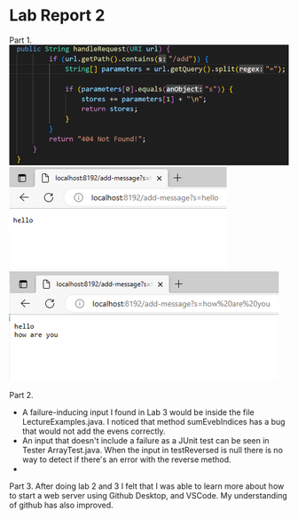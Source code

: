 # Lab Report 2

Part 1.
![Image](handleRequest.png)
![Image](hello.png)
![Image](helloh.png)


Part 2.
- A failure-inducing input I found in Lab 3 would be inside the file LectureExamples.java. I noticed that method sumEvebIndices has a
bug that would not add the evens correctly.
- An input that doesn't include a failure as a JUnit test can be seen in Tester ArrayTest.java. When the input in testReversed is null there is no way to detect if there's an error with the reverse method.
-
Part 3. After doing lab 2 and 3 I felt that I was able to learn more about how to start a web server using Github Desktop, and VSCode. My understanding of github has also improved.
